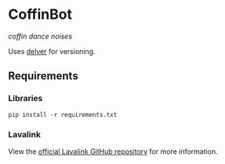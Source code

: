 # CoffinBot
*coffin dance noises*

Uses [delver](https://delver.discordextremelist.xyz) for versioning.

## Requirements

### Libraries
`pip install -r requirements.txt`

### Lavalink
View the [official Lavalink GitHub repository](https://github.com/Frederikam/Lavalink/) for more information. 